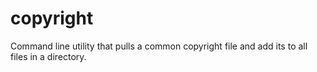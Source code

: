 # copyright
Command line utility that pulls a common copyright file and add its to all files in a directory. 
